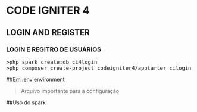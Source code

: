 <h1>CODE IGNITER 4 </h1>
<h2>LOGIN AND REGISTER</h2>
<h3>LOGIN  E REGITRO DE USUÁRIOS</h3>

<pre style="background-color:'#E7E9EB'; color:'#000000'">
>php spark create:db ci4login
>php composer create-project codeigniter4/apptarter cilogin
</pre>

##Em .env  environment
>Arquivo importante para a configuração

##Uso do spark
<pre style="background-color:'#E7E9EB'; color:'#000000'>
php spark migration
</pre>
>migration de usuários em **add/database/migration**

##Instalação:
--Colocar dentro da pasta app do sistema
--Put in App in the System folder


